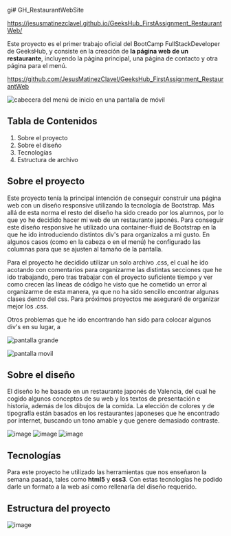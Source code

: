 gi# GH_RestaurantWebSite

https://jesusmatinezclavel.github.io/GeeksHub_FirstAssignment_RestaurantWeb/


Este proyecto es el primer trabajo oficial del BootCamp FullStackDeveloper de GeeksHub, y consiste en la creación de **la página web de un restaurante**, incluyendo la página principal, una página de contacto y otra página para el menú.

https://github.com/JesusMatinezClavel/GeeksHub_FirstAssignment_RestaurantWeb

![**cabecera del menú de inicio en una pantalla de móvil**](https://github.com/JesusMatinezClavel/GeeksHub_FirstAssignment_RestaurantWeb/assets/157738112/38fec55f-7872-4650-92f8-da2ad46d2545)

## Tabla de Contenidos

1. Sobre el proyecto
2. Sobre el diseño
3. Tecnologías
4. Estructura de archivo


## Sobre el proyecto

Este proyecto tenía la principal intención de conseguir construir una página web con un diseño responsive utilizando la tecnología de Bootstrap. Más allá de esta norma el resto del diseño ha sido creado por los alumnos, por lo que yo he decidido hacer mi web de un restaurante japonés.
Para conseguir este diseño responsive he utilizado una container-fluid de Bootstrap en la que he ido introduciendo distintos div's para organizalos a mi gusto.
En algunos casos (como en la cabeza o en el menú) he configurado las columnas para que se ajusten al tamaño de la pantalla.

Para el proyecto he decidido utilizar un solo archivo .css, el cual he ido acotando con comentarios para organizarme las distintas secciones que he ido trabajando, pero tras trabajar con el proyecto suficiente tiempo y ver como crecen las líneas de código he visto que he cometido un error al organizarme de esta manera, ya que no ha sido sencillo encontrar algunas clases dentro del css.
Para próximos proyectos me aseguraré de organizar mejor los .css.

Otros problemas que he ido encontrando han sido para colocar algunos div's en su lugar, a

![pantalla grande](https://github.com/JesusMatinezClavel/GeeksHub_FirstAssignment_RestaurantWeb/assets/157738112/7257e0e5-da80-498e-8052-89a7a3270cec)

![pantalla movil](https://github.com/JesusMatinezClavel/GeeksHub_FirstAssignment_RestaurantWeb/assets/157738112/b787b3d9-e277-43cb-b7e4-d21aae02256b)

## Sobre el diseño

El diseño lo he basado en un restaurante japonés de Valencia, del cual he cogido algunos conceptos de su web y los textos de presentación e historia, además de los dibujos de la comida.
La elección de colores y de tipografía están basados en los restaurantes japoneses que he encontrado por internet, buscando un tono amable y que genere demasiado contraste.

![image](https://github.com/JesusMatinezClavel/GeeksHub_FirstAssignment_RestaurantWeb/assets/157738112/e0cf36e8-b9f3-4930-a7ba-0f3d4cb79d88)
![image](https://github.com/JesusMatinezClavel/GeeksHub_FirstAssignment_RestaurantWeb/assets/157738112/920e5849-dd64-49fb-8e8f-f3b2ec81b51c)
![image](https://github.com/JesusMatinezClavel/GeeksHub_FirstAssignment_RestaurantWeb/assets/157738112/3ee991bf-e2ff-4bfd-8b09-a501629b9e29)

## Tecnologías

Para este proyecto he utilizado las herramientas que nos enseñaron la semana pasada, tales como **html5** y **css3**. Con estas tecnologías he podido darle un formato a la web así como rellenarla del diseño requerido.

## Estructura del proyecto

![image](https://github.com/JesusMatinezClavel/GeeksHub_FirstAssignment_RestaurantWeb/assets/157738112/bf3abe96-d070-49ff-8dfe-5b585fdd82ff)


